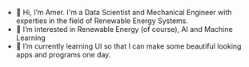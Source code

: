 - 👋 Hi, I’m Amer. I'm a Data Scientist and Mechanical Engineer with experties in the field of Renewable Energy Systems.
- 👀 I’m interested in Renewable Energy (of course), AI and Machine Learning
- 🌱 I’m currently learning UI so that I can make some beautiful looking apps and programs one day. 


<!---
- 💞️ I’m looking to collaborate on ...
- 📫 How to reach me ...


Amertastic/Amertastic is a ✨ special ✨ repository because its `README.md` (this file) appears on your GitHub profile.
You can click the Preview link to take a look at your changes.
--->
